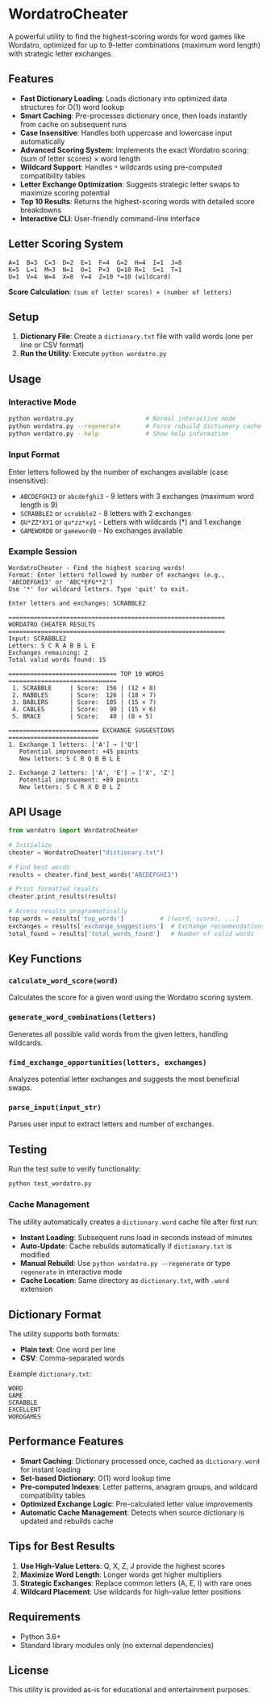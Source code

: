 # WordatroCheater

A powerful utility to find the highest-scoring words for word games like Wordatro, optimized for up to 9-letter combinations (maximum word length) with strategic letter exchanges.

## Features

- **Fast Dictionary Loading**: Loads dictionary into optimized data structures for O(1) word lookup
- **Smart Caching**: Pre-processes dictionary once, then loads instantly from cache on subsequent runs
- **Case Insensitive**: Handles both uppercase and lowercase input automatically
- **Advanced Scoring System**: Implements the exact Wordatro scoring: (sum of letter scores) × word length
- **Wildcard Support**: Handles `*` wildcards using pre-computed compatibility tables
- **Letter Exchange Optimization**: Suggests strategic letter swaps to maximize scoring potential
- **Top 10 Results**: Returns the highest-scoring words with detailed score breakdowns
- **Interactive CLI**: User-friendly command-line interface

## Letter Scoring System

```
A=1  B=3  C=3  D=2  E=1  F=4  G=2  H=4  I=1  J=8
K=5  L=1  M=3  N=1  O=1  P=3  Q=10 R=1  S=1  T=1
U=1  V=4  W=4  X=8  Y=4  Z=10 *=10 (wildcard)
```

**Score Calculation**: `(sum of letter scores) × (number of letters)`

## Setup

1. **Dictionary File**: Create a `dictionary.txt` file with valid words (one per line or CSV format)
2. **Run the Utility**: Execute `python wordatro.py`

## Usage

### Interactive Mode
```bash
python wordatro.py                    # Normal interactive mode
python wordatro.py --regenerate       # Force rebuild dictionary cache
python wordatro.py --help             # Show help information
```

### Input Format
Enter letters followed by the number of exchanges available (case insensitive):
- `ABCDEFGHI3` or `abcdefghi3` - 9 letters with 3 exchanges (maximum word length is 9)
- `SCRABBLE2` or `scrabble2` - 8 letters with 2 exchanges  
- `QU*ZZ*XY1` or `qu*zz*xy1` - Letters with wildcards (*) and 1 exchange
- `GAMEWORD0` or `gameword0` - No exchanges available

### Example Session
```
WordatroCheater - Find the highest scoring words!
Format: Enter letters followed by number of exchanges (e.g., 'ABCDEFGHI3' or 'ABC*EFG**2')
Use '*' for wildcard letters. Type 'quit' to exit.

Enter letters and exchanges: SCRABBLE2

============================================================
WORDATRO CHEATER RESULTS
============================================================
Input: SCRABBLE2
Letters: S C R A B B L E
Exchanges remaining: 2
Total valid words found: 15

============================== TOP 10 WORDS ==============================
 1. SCRABBLE     | Score:  156 | (12 × 8)
 2. RABBLES      | Score:  126 | (18 × 7)
 3. BABLERS      | Score:  105 | (15 × 7)
 4. CABLES       | Score:   90 | (15 × 6)
 5. BRACE        | Score:   40 | (8 × 5)

========================= EXCHANGE SUGGESTIONS =========================
1. Exchange 1 letters: ['A'] → ['Q']
   Potential improvement: +45 points
   New letters: S C R Q B B L E

2. Exchange 2 letters: ['A', 'E'] → ['X', 'Z']
   Potential improvement: +89 points
   New letters: S C R X B B L Z
```

## API Usage

```python
from wordatro import WordatroCheater

# Initialize
cheater = WordatroCheater("dictionary.txt")

# Find best words
results = cheater.find_best_words("ABCDEFGHI3")

# Print formatted results
cheater.print_results(results)

# Access results programmatically
top_words = results['top_words']          # [(word, score), ...]
exchanges = results['exchange_suggestions']  # Exchange recommendations
total_found = results['total_words_found']   # Number of valid words
```

## Key Functions

### `calculate_word_score(word)`
Calculates the score for a given word using the Wordatro scoring system.

### `generate_word_combinations(letters)`
Generates all possible valid words from the given letters, handling wildcards.

### `find_exchange_opportunities(letters, exchanges)`
Analyzes potential letter exchanges and suggests the most beneficial swaps.

### `parse_input(input_str)`
Parses user input to extract letters and number of exchanges.

## Testing

Run the test suite to verify functionality:
```bash
python test_wordatro.py
```

### Cache Management

The utility automatically creates a `dictionary.word` cache file after first run:
- **Instant Loading**: Subsequent runs load in seconds instead of minutes
- **Auto-Update**: Cache rebuilds automatically if `dictionary.txt` is modified
- **Manual Rebuild**: Use `python wordatro.py --regenerate` or type `regenerate` in interactive mode
- **Cache Location**: Same directory as `dictionary.txt`, with `.word` extension

## Dictionary Format

The utility supports both formats:
- **Plain text**: One word per line
- **CSV**: Comma-separated words

Example `dictionary.txt`:
```
WORD
GAME
SCRABBLE
EXCELLENT
WORDGAMES
```

## Performance Features

- **Smart Caching**: Dictionary processed once, cached as `dictionary.word` for instant loading
- **Set-based Dictionary**: O(1) word lookup time
- **Pre-computed Indexes**: Letter patterns, anagram groups, and wildcard compatibility tables
- **Optimized Exchange Logic**: Pre-calculated letter value improvements
- **Automatic Cache Management**: Detects when source dictionary is updated and rebuilds cache

## Tips for Best Results

1. **Use High-Value Letters**: Q, X, Z, J provide the highest scores
2. **Maximize Word Length**: Longer words get higher multipliers
3. **Strategic Exchanges**: Replace common letters (A, E, I) with rare ones
4. **Wildcard Placement**: Use wildcards for high-value letter positions

## Requirements

- Python 3.6+
- Standard library modules only (no external dependencies)

## License

This utility is provided as-is for educational and entertainment purposes. 